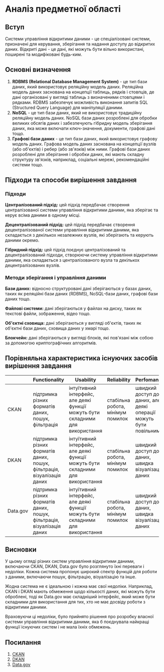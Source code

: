 # Аналіз предметної області

## Вступ

Системи управління відкритими даними - це спеціалізовані системи, призначені для керування, зберігання та надання доступу до відкритих даних. Відкриті дані - це дані, які можуть бути вільно використані, поширені та модифіковані будь-ким.

## Основні визначення

1. **RDBMS (Relational Database Management System)** - це тип бази даних, який використовує реляційну модель даних. 
Реляційна модель даних заснована на концепції таблиць, рядків і стовпців, де дані організовані у вигляді таблиць з визначеними стовпцями і рядками. RDBMS забезпечує можливість виконання запитів SQL (Structured Query Language) для маніпуляції даними.
2. **NoSQL** - це тип бази даних, який не використовує традиційну реляційну модель даних. 
NoSQL бази даних розроблені для обробки великих обсягів даних і забезпечують гібридну модель зберігання даних, яка може включати ключ-значення, документи, графові дані тощо.
3. **Графові бази даних** - це тип бази даних, який використовує графову модель даних. 
Графова модель даних заснована на концепції вузлів (або об'єктів) і ребер (або зв'язків) між ними. Графові бази даних розроблені для зберігання і обробки даних, які мають складну структуру зв'язків, наприклад, соціальні мережі, рекомендаційні системи тощо.

## Підходи та способи вирішення завдання

### Підходи

**Централізований підхід:** цей підхід передбачає створення централізованої системи управління відкритими даними, яка зберігає та керує всіма даними в одному місці.

**Децентралізований підхід:** цей підхід передбачає створення децентралізованої системи управління відкритими даними, яка складається з декількох незалежних вузлів, які зберігають та керують даними окремо.

**Гібридний підхід:** цей підхід поєднує централізований та децентралізований підходи, створюючи систему управління відкритими даними, яка складається з централізованого вузла та декількох децентралізованих вузлів.

### Методи зберігання і управління даними

**Бази даних:** відносно структуровані дані зберігаються у базах даних, таких як реляційні бази даних (RDBMS), NoSQL-бази даних, графові бази даних тощо.

**Файлові системи:** дані зберігаються у файлах на диску, таких як текстові файли, зображення, відео тощо.

**Об'єктні сховища:** дані зберігаються у вигляді об'єктів, таких як об'єктні бази даних, сховища даних у хмарі тощо.

**Блокчейн:** дані зберігаються у вигляді блоків, які пов'язані між собою за допомогою криптографічних алгоритмів.

## Порівняльна характеристика існуючих засобів вирішення завдання

|        |Functionality|Usability|Reliability|Perfomance|Supportability|
|--------|-------------|---------|-----------|----------|--------------|
|CKAN    |підтримка різних форматів даних, пошук, фільтрація|інтуїтивний інтерфейс, але деякі функції можуть бути складними для використання|стабільна робота, мінімум помилок|швидкий доступ до даних, але деякі операції можуть бути повільними|документація, форуми, підтримка спільноти|
|DKAN    |підтримка різних форматів даних, пошук, фільтрація, візуалізація даних|інтуїтивний інтерфейс, але деякі функції можуть бути складними для використання|стабільна робота, мінімум помилок|швидкий доступ до даних, швидка візуалізація даних|документація, форуми, підтримка спільноти, підтримка розробників|
|Data.gov|підтримка різних форматів даних, пошук, фільтрація, візуалізація даних|інтуїтивний інтерфейс, але деякі функції можуть бути складними для використання|стабільна робота, мінімум помилок|швидкий доступ до даних, швидка візуалізація даних|окументація, форуми, підтримка спільноти, підтримка розробників|

## Висновки

У цьому огляді різних систем управління відкритими даними, включаючи CKAN, DKAN, Data.gov було розглянуто їхні переваги і недоліки. Кожна система пропонує широкий спектр функцій для роботи з даними, включаючи пошук, фільтрацію, візуалізацію та інше.

Жодна система не є ідеальною і кожна має свої недоліки. Наприклад, CKAN і DKAN мають обмеження щодо кількості даних, які можуть бути оброблені, тоді як Data.gov має складніший інтерфейс, який може бути складними для використання для тих, хто не має досвіду роботи з відкритими даними.

Враховуючи ці недоліки, було прийнято рішення про розробку власної системи управління відкритими даними, яка б поєднувала найкращі функції існуючих систем і не мала їхніх обмежень.

## Посилання

1. [CKAN](https://ckan.org/)
2. [DKAN](https://www.drupal.org/project/dkan/)
3. [Data.gov](https://data.gov/)